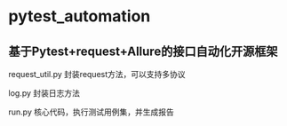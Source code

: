 # pytest_automation


## 基于Pytest+request+Allure的接口自动化开源框架

request_util.py 封装request方法，可以支持多协议

log.py  封装日志方法

run.py 核心代码，执行测试用例集，并生成报告


